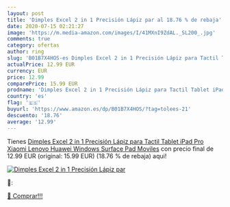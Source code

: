 ```yaml
---
layout: post
title: 'Dimples Excel 2 in 1 Precisión Lápiz par al 18.76 % de rebaja'
date: 2020-07-15 02:21:27
image: 'https://m.media-amazon.com/images/I/41MXnI9ZdAL._SL200_.jpg'
comments: true
category: ofertas
author: ring
slug: 'B01B7X4HOS-es Dimples Excel 2 in 1 Precisión Lápiz para Tactil Tablet iPad Pro Xiaomi Lenovo Huawei Windows Surface Pad Moviles'
actualPrice: 12.99 EUR
currency: EUR
price: 12.99
comparePrice: 15.99 EUR
prodname: 'Dimples Excel 2 in 1 Precisión Lápiz para Tactil Tablet iPad Pro Xiaomi Lenovo Huawei Windows Surface Pad Moviles'
country: 'es'
flag: '🇪🇸'
buyurl: 'https://www.amazon.es/dp/B01B7X4HOS/?tag=tolees-21'
descuento: '18.76'
average: '12.99'
---
```


Tienes [Dimples Excel 2 in 1 Precisión Lápiz para Tactil Tablet iPad Pro Xiaomi Lenovo Huawei Windows Surface Pad Moviles](https://www.amazon.es/dp/B01B7X4HOS/?tag=tolees-21) con precio final de  12.99 EUR (original: 15.99 EUR) (18.76 %  de rebaja) aqui!

[![Dimples Excel 2 in 1 Precisión Lápiz par](https://m.media-amazon.com/images/I/41MXnI9ZdAL._SL200_.jpg)](https://www.amazon.es/dp/B01B7X4HOS/?tag=tolees-21)

🔎:


[🛒 Comprar!!!](https://www.amazon.es/dp/B01B7X4HOS/?tag=tolees-21)
